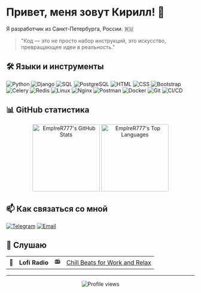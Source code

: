 # Привет, меня зовут Кирилл! 👋

Я разработчик из Санкт-Петербурга, России. 🇷🇺

> "Код — это не просто набор инструкций, это искусство, превращающее идеи в реальность."

## 🛠 Языки и инструменты

![Python](https://shields.microej.com/badge/-Python-090909??style=for-the-badge&logo=python)
![Django](https://shields.microej.com/badge/-Django-090909??style=for-the-badge&logo=Django)
![SQL](https://shields.microej.com/badge/-SQL-090909??style=for-the-badge&logo=SQLite)
![PostgreSQL](https://shields.microej.com/badge/-PostgreSQL-090909??style=for-the-badge&logo=PostgreSQL)
![HTML](https://shields.microej.com/badge/-HTML-090909??style=for-the-badge&logo=HTML5)
![CSS](https://shields.microej.com/badge/-CSS-090909??style=for-the-badge&logo=CSS3)
![Bootstrap](https://shields.microej.com/badge/-Bootstrap-090909??style=for-the-badge&logo=Bootstrap)
![Celery](https://shields.microej.com/badge/-Celery-090909??style=for-the-badge&logo=Celery)
![Redis](https://shields.microej.com/badge/-Redis-090909??style=for-the-badge&logo=Redis)
![Linux](https://shields.microej.com/badge/-Linux-090909??style=for-the-badge&logo=Linux)
![Nginx](https://shields.microej.com/badge/-Nginx-090909??style=for-the-badge&logo=Nginx)
![Postman](https://shields.microej.com/badge/-Postman-090909??style=for-the-badge&logo=Postman)
![Docker](https://shields.microej.com/badge/-Docker-090909??style=for-the-badge&logo=Docker)
![Git](https://shields.microej.com/badge/-Git-090909??style=for-the-badge&logo=Git)
![CI/CD](https://shields.microej.com/badge/-CI/CD-090909??style=for-the-badge&logo=circleci)

## 📊 GitHub статистика

<p align="center">
  <img height="180em" src="https://github-readme-stats.vercel.app/api?username=EmpIreR777&show_icons=true&theme=radical" alt="EmpIreR777's GitHub Stats"/>
  <img height="180em" src="https://github-readme-stats.vercel.app/api/top-langs/?username=EmpIreR777&layout=compact&theme=radical" alt="EmpIreR777's Top Languages"/>
</p>


## 📫 Как связаться со мной

[![Telegram](https://img.shields.io/badge/-Telegram-26A5E4?style=for-the-badge&logo=Telegram&logoColor=white)](https://t.me/EmpIreR7)
[![Email](https://img.shields.io/badge/-Email-D14836?style=for-the-badge&logo=Gmail&logoColor=white)](mailto:safronov.kirill.y@mail.ru)

## 🎵 Cлушаю

<table>
  <tr>
    <td>🎵</td>
    <td><strong>Lofi Radio</strong></td>
    <td>📻</td>
    <td><a href="https://music.yandex.ru/artist/8268430">Chill Beats for Work and Relax</a></td>
  </tr>
</table>

---

<p align="center">
  <img src="https://komarev.com/ghpvc/?username=EmpIreR777&color=blueviolet" alt="Profile views"/>
</p>
